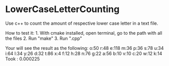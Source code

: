 # LowerCaseLetterCounting
Use c++ to count the amount of respective lower case letter in a text file.

How to test it: 1. With cmake installed, open terminal, go to the path with all the files 2. Run "make" 3. Run ".cpp"

Your will see the result as the following: o:50 r:48 e:118 m:36 p:36 s:78 u:34 i:64 l:34 y:26 d:32 t:86 x:4 f:12 h:28 n:76 g:22 a:56 b:10 v:10 c:20 w:12 k:14 Took : 0.000225
